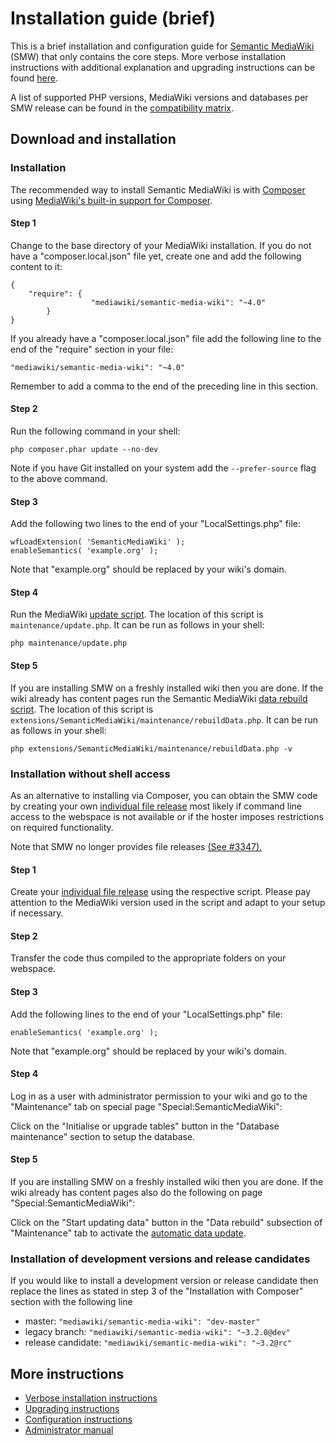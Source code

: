 # Installation guide (brief)

This is a brief installation and configuration guide for [Semantic MediaWiki](../README.md) (SMW)
that only contains the core steps. More verbose installation instructions with additional explanation
and upgrading instructions can be found [here](https://www.semantic-mediawiki.org/wiki/Help:Installation).

A list of supported PHP versions, MediaWiki versions and databases per SMW release can be found
in the [compatibility matrix](COMPATIBILITY.md).


## Download and installation

### Installation

The recommended way to install Semantic MediaWiki is with [Composer](https://getcomposer.org) using
[MediaWiki's built-in support for Composer](https://www.mediawiki.org/wiki/Composer).

#### Step 1

Change to the base directory of your MediaWiki installation. If you do not have a "composer.local.json" file yet,
create one and add the following content to it:

```
{
	"require": {
                  "mediawiki/semantic-media-wiki": "~4.0"
        }
}
```

If you already have a "composer.local.json" file add the following line to the end of the "require"
section in your file:

    "mediawiki/semantic-media-wiki": "~4.0"

Remember to add a comma to the end of the preceding line in this section.

#### Step 2

Run the following command in your shell:

    php composer.phar update --no-dev

Note if you have Git installed on your system add the `--prefer-source` flag to the above command.

#### Step 3

Add the following two lines to the end of your "LocalSettings.php" file:

    wfLoadExtension( 'SemanticMediaWiki' );
    enableSemantics( 'example.org' );

Note that "example.org" should be replaced by your wiki's domain.

#### Step 4

Run the MediaWiki [update script](https://www.mediawiki.org/wiki/Manual:Update.php). The location of
this script is `maintenance/update.php`. It can be run as follows in your shell:

    php maintenance/update.php

#### Step 5

If you are installing SMW on a freshly installed wiki then you are done. If the wiki already has content
pages run the Semantic MediaWiki [data rebuild script](https://www.semantic-mediawiki.org/wiki/Help:Maintenance_script_"rebuildData.php"). The location of this script
is `extensions/SemanticMediaWiki/maintenance/rebuildData.php`. It can be run as follows in your shell:

    php extensions/SemanticMediaWiki/maintenance/rebuildData.php -v

### Installation without shell access

As an alternative to installing via Composer, you can obtain the SMW code by creating your own [individual file release](https://github.com/SemanticMediaWiki/IndividualFileRelease) most likely if command line access to the webspace is not available or if the hoster imposes restrictions on required functionality.

Note that SMW no longer provides file releases [(See #3347).](https://github.com/SemanticMediaWiki/SemanticMediaWiki/pull/1732)

#### Step 1

Create your [individual file release](https://github.com/SemanticMediaWiki/IndividualFileRelease) using the respective script. Please pay attention to the MediaWiki version used in the script and adapt to your setup if necessary.

#### Step 2

Transfer the code thus compiled to the appropriate folders on your webspace.

#### Step 3

Add the following lines to the end of your "LocalSettings.php" file:

    enableSemantics( 'example.org' );

Note that "example.org" should be replaced by your wiki's domain.

#### Step 4

Log in as a user with administrator permission to your wiki and go to the "Maintenance" tab on special page "Special:SemanticMediaWiki":

Click on the "Initialise or upgrade tables" button in the "Database maintenance" section to setup the
database.

#### Step 5

If you are installing SMW on a freshly installed wiki then you are done. If the wiki already has content
pages also do the following on page "Special:SemanticMediaWiki":

Click on the "Start updating data" button in the "Data rebuild" subsection of "Maintenance" tab
to activate the [automatic data update](https://www.semantic-mediawiki.org/wiki/Help:Repairing_SMW's_data).

### Installation of development versions and release candidates

If you would like to install a development version or release candidate then replace the lines as stated in step 3 of the
"Installation with Composer" section with the following line

* master: `"mediawiki/semantic-media-wiki": "dev-master"`
* legacy branch: `"mediawiki/semantic-media-wiki": "~3.2.0@dev"`
* release candidate: `"mediawiki/semantic-media-wiki": "~3.2@rc"`

## More instructions

* [Verbose installation instructions](https://www.semantic-mediawiki.org/wiki/Help:Installation)
* [Upgrading instructions](https://www.semantic-mediawiki.org/wiki/Help:Installation#Upgrading)
* [Configuration instructions](https://www.semantic-mediawiki.org/wiki/Help:Configuration)
* [Administrator manual](https://www.semantic-mediawiki.org/wiki/Help:Administrator_manual)
